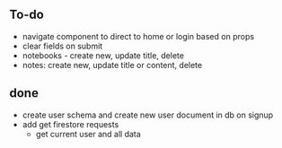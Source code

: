 ## To-do
- navigate component to direct to home or login based on props
- clear fields on submit
- notebooks - create new, update title, delete
- notes: create new, update title or content, delete


## done
- create user schema and create new user document in db on signup
- add get firestore requests
    - get current user and all data
